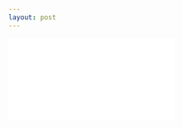 ```yaml
---
layout: post
---
```


<iframe src="//player.bilibili.com/player.html?aid=548647361&bvid=BV1rq4y157eS&cid=428860385&page=1" scrolling="no" border="0" frameborder="no" framespacing="0" allowfullscreen="true"> </iframe>